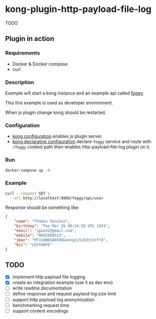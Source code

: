 # kong-plugin-http-payload-file-log

TODO

## Plugin in action

### Requirements 

- Docker & Docker compose
- curl

### Description

Example will start a kong instance and an example api called [foggy](https://github.com/aloulouamine/foggy).

This this example is used as developer environment. 

When js plugin change kong should be restarted.

### Configuration

- [kong configuration](example/config/kong/kong.conf) enables js plugin server.
- [kong declarative configuration](example/config/kong/kong.yml) declare `foggy` service and route with `/foggy` context path then enables http-payload-file-log plugin on it.

### Run

```bash
docker-compose up -d
```

### Example

```bash
curl --request GET \
  --url http://localhost:9000/foggy/api/user
```

Response should be something like:

```json
{
	"name": "Thomas Sanchez",
	"birthday": "Tue Mar 26 00:24:39 UTC 1974",
	"email": "ipue32@gmail.com",
	"mobile": "0692800513",
	"iban": "MT31QWDG66590wxenqcL5u5dtlUrF74",
	"bic": "LQVXVWY6"
}
```

## TODO

- [x] implement http payload file logging
- [x] create an integration example (use it as dev env)
- [ ] write readme documentation
- [ ] define response and request paylaod log size limit
- [ ] support http payload log anonymization
- [ ] benchmarking request time
- [ ] support content encodings